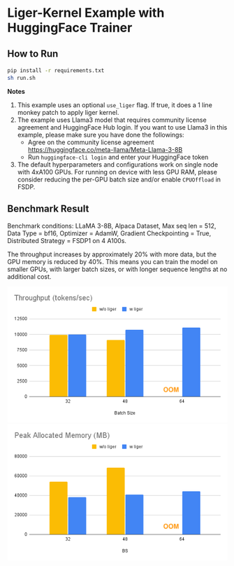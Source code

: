 # Liger-Kernel Example with HuggingFace Trainer

## How to Run
```bash
pip install -r requirements.txt
sh run.sh
```

**Notes**
1. This example uses an optional `use_liger` flag. If true, it does a 1 line monkey patch to apply liger kernel.
2. The example uses Llama3 model that requires community license agreement and HuggingFace Hub login. If you want to use Llama3 in this example, please make sure you have done the followings:
    * Agree on the community license agreement https://huggingface.co/meta-llama/Meta-Llama-3-8B
    * Run `huggingface-cli login` and enter your HuggingFace token
3. The default hyperparameters and configurations work on single node with 4xA100 GPUs. For running on device with less GPU RAM, please consider reducing the per-GPU batch size and/or enable `CPUOffload` in FSDP.


## Benchmark Result

Benchmark conditions: LLaMA 3-8B, Alpaca Dataset, Max seq len = 512, Data Type = bf16, Optimizer = AdamW, Gradient Checkpointing = True, Distributed Strategy = FSDP1 on 4 A100s.

The throughput increases by approximately 20% with more data, but the GPU memory is reduced by 40%. This means you can train the model on smaller GPUs, with larger batch sizes, or with longer sequence lengths at no additional cost.

![Throughput](img/hf_tps.png)
![GPU Memory Allocated](img/hf_mem_alloc.png)
